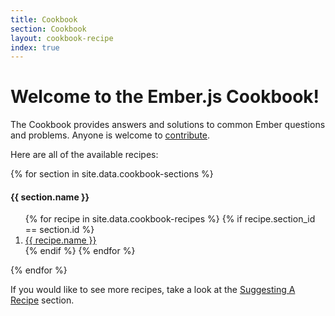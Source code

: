 ```yaml
---
title: Cookbook
section: Cookbook
layout: cookbook-recipe
index: true
---
```

# Welcome to the Ember.js Cookbook!
The Cookbook provides answers and solutions
to common Ember questions and problems. Anyone is welcome to [contribute](./contributing/).

Here are all of the available recipes:

{% for section in site.data.cookbook-sections %}
#### {{ section.name }}
<ol>
{% for recipe in site.data.cookbook-recipes %}
{% if recipe.section_id == section.id %}
<li><a href="/recipes/{{ section.section-path }}/{{ recipe.recipe-file }}.html">{{ recipe.name }}</a></li>
{% endif %}
{% endfor %}
</ol>
{% endfor %}

If you would like to see more recipes, take a look at the [Suggesting A Recipe](./recipes/contributing/suggesting_a_recipe.html) section.
